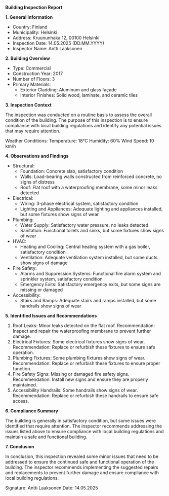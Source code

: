 **Building Inspection Report**

**1. General Information**

* Country: Finland
* Municipality: Helsinki
* Address: Kruununhaka 12, 00100 Helsinki
* Inspection Date: 14.05.2025 (DD.MM.YYYY)
* Inspector Name: Antti Laaksonen

**2. Building Overview**

* Type: Commercial
* Construction Year: 2017
* Number of Floors: 3
* Primary Materials:
	+ Exterior Cladding: Aluminum and glass façade
	+ Interior Finishes: Solid wood, laminate, and ceramic tiles

**3. Inspection Context**

The inspection was conducted on a routine basis to assess the overall condition of the building. The purpose of this inspection is to ensure compliance with local building regulations and identify any potential issues that may require attention.

Weather Conditions:
Temperature: 18°C
Humidity: 60%
Wind Speed: 10 km/h

**4. Observations and Findings**

* Structural:
	+ Foundation: Concrete slab, satisfactory condition
	+ Walls: Load-bearing walls constructed from reinforced concrete, no signs of distress
	+ Roof: Flat roof with a waterproofing membrane, some minor leaks detected
* Electrical:
	+ Wiring: 3-phase electrical system, satisfactory condition
	+ Lighting and Appliances: Adequate lighting and appliances installed, but some fixtures show signs of wear
* Plumbing:
	+ Water Supply: Satisfactory water pressure, no leaks detected
	+ Sanitation: Functional toilets and sinks, but some fixtures show signs of wear
* HVAC:
	+ Heating and Cooling: Central heating system with a gas boiler, satisfactory condition
	+ Ventilation: Adequate ventilation system installed, but some ducts show signs of damage
* Fire Safety:
	+ Alarms and Suppression Systems: Functional fire alarm system and sprinkler system, satisfactory condition
	+ Emergency Exits: Satisfactory emergency exits, but some signs are missing or damaged
* Accessibility:
	+ Stairs and Ramps: Adequate stairs and ramps installed, but some handrails show signs of wear

**5. Identified Issues and Recommendations**

1. Roof Leaks: Minor leaks detected on the flat roof. Recommendation: Inspect and repair the waterproofing membrane to prevent further damage.
2. Electrical Fixtures: Some electrical fixtures show signs of wear. Recommendation: Replace or refurbish these fixtures to ensure safe operation.
3. Plumbing Fixtures: Some plumbing fixtures show signs of wear. Recommendation: Replace or refurbish these fixtures to ensure proper function.
4. Fire Safety Signs: Missing or damaged fire safety signs. Recommendation: Install new signs and ensure they are properly maintained.
5. Accessibility Handrails: Some handrails show signs of wear. Recommendation: Replace or refurbish these handrails to ensure safe access.

**6. Compliance Summary**

The building is generally in satisfactory condition, but some issues were identified that require attention. The inspector recommends addressing the issues listed above to ensure compliance with local building regulations and maintain a safe and functional building.

**7. Conclusion**

In conclusion, this inspection revealed some minor issues that need to be addressed to ensure the continued safe and functional operation of the building. The inspector recommends implementing the suggested repairs and replacements to prevent further damage and ensure compliance with local building regulations.

Signature: Antti Laaksonen
Date: 14.05.2025